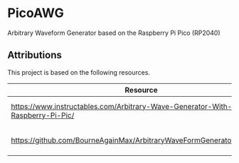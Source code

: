# PicoAWG

Arbitrary Waveform Generator based on the Raspberry Pi Pico (RP2040)

## Attributions

This project is based on the following resources.

| Resource                                                                            | License                                                           |
| ----------------------------------------------------------------------------------- | ----------------------------------------------------------------- |
| <https://www.instructables.com/Arbitrary-Wave-Generator-With-the-Raspberry-Pi-Pic/> | [CC-BY-NC-SA](https://creativecommons.org/licenses/by-nc-sa/4.0/) |
| <https://github.com/BourneAgainMax/ArbitraryWaveFormGenerator_RaspPico/>            | [CC-BY-NC-SA](https://creativecommons.org/licenses/by-nc-sa/4.0/) |
